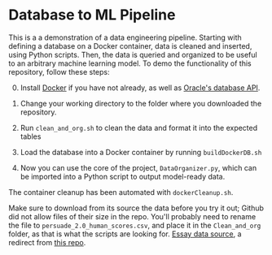 # Database to ML Pipeline
This is a a demonstration of a data engineering pipeline. Starting with defining a database on a Docker container, data is cleaned and inserted, using Python scripts. Then, the data is queried and organized to be useful to an arbitrary machine learning model. To demo the functionality of this repository, follow these steps:

0. Install [Docker](https://docs.docker.com/engine/install/) if you have not already, as well as [Oracle's database API](https://docs.oracle.com/en-us/iaas/autonomous-database-serverless/doc/connecting-python-prepare.html). 

1. Change your working directory to the folder where you downloaded the repository.

2. Run `clean_and_org.sh` to clean the data and format it into the expected tables

3. Load the database into a Docker container by running `buildDockerDB.sh`

4. Now you can use the core of the project, `DataOrganizer.py`, which can be imported into a Python script to output model-ready data.

The container cleanup has been automated with `dockerCleanup.sh`.

Make sure to download from its source the data before you try it out; Github did not allow files of their size in the repo. You'll probably need to rename the file to `persuade_2.0_human_scores.csv`, and place it in the `Clean_and_org` folder, as that is what the scripts are looking for.
[Essay data source](https://drive.google.com/file/d/10U558k6ocLeIRIwapDH-IqXjq0neK1R7/view?usp=share_link), a redirect from [this repo](https://github.com/scrosseye/persuade_corpus_2.0).
